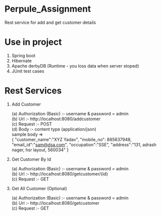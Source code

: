 # Perpule_Assignment
Rest service for add and get customer details

# Use in project
 1. Spring boot
 2. Hibernate
 3. Apache derbyDB (Runtime - you loss data when server stoped)
 4. JUnit test cases
 
 
# Rest Services
  1. Add Customer
  
      (a)  Authorization (Basic) :-  username & password = admin                                                                           
      (b)  Url :-  http://localhost:8080/addcustomer                                                                                       
      (c)  Request :- POST                                                                                                                 
      (d)  Body :- content type (application/json)                                                                                       
                    sample body =>                                                                                                       
                                    {
                                      "customer_name":"XYZ Yadav",
                                      "mobile_no": 885637948,
                                      "email_id":"sam@dsa.com",
                                      "occupation":"SSE",
                                      "address":"131, adrash nager, hsr layout, 560034"
                                    }
                                                                                                                                         
  2. Get Customer By Id                                                                                                                 
  
      (a)  Authorization (Basic) :-  username & password = admin                                                                         
      (b)  Url :-  http://localhost:8080/getcustomer/{id}                                                                               
      (c)  Request :- GET                                                                                                               
      
   
   3. Get All Customer (Optional)                                                                                                       
   
      (a)  Authorization (Basic) :-  username & password = admin                                                                         
      (b)  Url :-  http://localhost:8080/getcustomer                                                                                     
      (c)  Request :- GET
